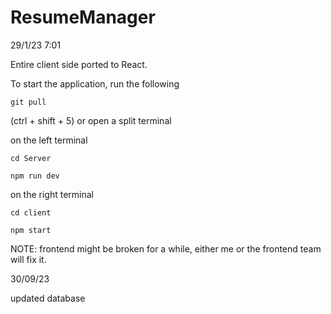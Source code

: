 # ResumeManager

29/1/23 7:01

Entire client side ported to React.


To start the application, run the following

`git pull`

(ctrl + shift + 5) or open a split terminal


on the left terminal

`cd Server`

`npm run dev`


on the right terminal

`cd client`

`npm start`


NOTE: frontend might be broken for a while, either me or the frontend team will fix it.


30/09/23

updated database